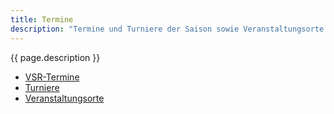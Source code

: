 ```yaml
---
title: Termine
description: "Termine und Turniere der Saison sowie Veranstaltungsorte."
---
```


{{ page.description }}

- [VSR-Termine](/termine/events.html)
- [Turniere](/termine/tournaments.html)
- [Veranstaltungsorte](/termine/venues/index.html)
